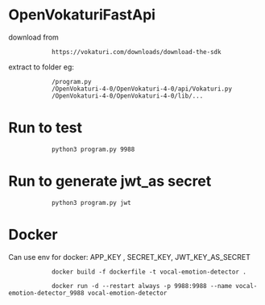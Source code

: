 # OpenVokaturiFastApi

download from

                https://vokaturi.com/downloads/download-the-sdk


extract to folder eg:

                /program.py
                /OpenVokaturi-4-0/OpenVokaturi-4-0/api/Vokaturi.py
                /OpenVokaturi-4-0/OpenVokaturi-4-0/lib/...


# Run to test

                python3 program.py 9988

# Run to generate jwt_as secret 

                python3 program.py jwt

# Docker 

Can use env for docker: APP_KEY , SECRET_KEY, JWT_KEY_AS_SECRET

                docker build -f dockerfile -t vocal-emotion-detector .

                docker run -d --restart always -p 9988:9988 --name vocal-emotion-detector_9988 vocal-emotion-detector